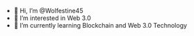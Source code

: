 - 👋 Hi, I’m @Wolfestine45
- 👀 I’m interested in Web 3.0
- 🌱 I’m currently learning Blockchain and Web 3.0 Technology


<!---
Wolfestine45/Wolfestine45 is a ✨ special ✨ repository because its `README.md` (this file) appears on your GitHub profile.
You can click the Preview link to take a look at your changes.
--->

